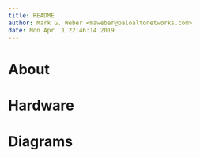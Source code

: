 ```yaml
---
title: README
author: Mark G. Weber <maweber@paloaltonetworks.com>
date: Mon Apr  1 22:46:14 2019
---
```


# About

# Hardware

# Diagrams


 


